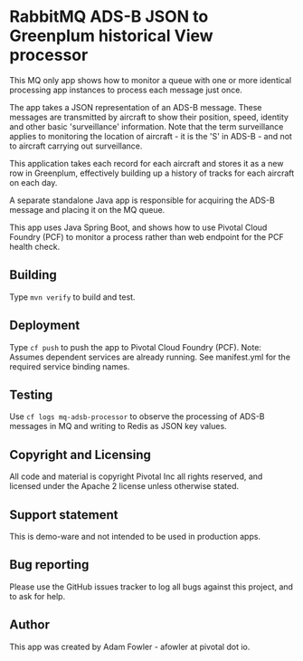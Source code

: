 # RabbitMQ ADS-B JSON to Greenplum historical View processor

This MQ only app shows how to monitor a queue with one or more identical processing app instances to process each message just once.

The app takes a JSON representation of an ADS-B message. These messages are transmitted by aircraft to show their
position, speed, identity and other basic 'surveillance' information. Note that the term surveillance applies
to monitoring the location of aircraft - it is the 'S' in ADS-B - and not to aircraft carrying out surveillance.

This application takes each record for each aircraft and stores it as a new row in Greenplum, effectively building up a history of tracks for each aircraft on each day.

A separate standalone Java app is responsible for acquiring the ADS-B message and placing it on the MQ queue.

This app uses Java Spring Boot, and shows how to use Pivotal Cloud Foundry (PCF) to monitor a process rather than web endpoint 
for the PCF health check.

## Building

Type `mvn verify` to build and test.

## Deployment

Type `cf push` to push the app to Pivotal Cloud Foundry (PCF). Note: Assumes dependent services are already running. See manifest.yml
for the required service binding names.

## Testing

Use `cf logs mq-adsb-processor` to observe the processing of ADS-B messages in MQ and writing to Redis as JSON key values.

## Copyright and Licensing

All code and material is copyright Pivotal Inc all rights reserved, and licensed under the Apache 2 license unless
otherwise stated.

## Support statement

This is demo-ware and not intended to be used in production apps.

## Bug reporting

Please use the GitHub issues tracker to log all bugs against this project, and to ask for help.

## Author

This app was created by Adam Fowler - afowler at pivotal dot io.

